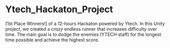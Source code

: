 # Ytech_Hackaton_Project
[1st Place Winners!] of a 12-hours Hackaton powered by Ytech. 
In this Unity project, we created a *crazy* endless runner that increases difficulty over time. 
The main goal is to dodge the enemies (YTECH staff) for the longest time possible and achieve the highest score.

